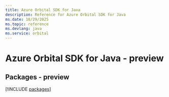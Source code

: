 ```yaml
---
title: Azure Orbital SDK for Java
description: Reference for Azure Orbital SDK for Java
ms.date: 10/29/2025
ms.topic: reference
ms.devlang: java
ms.service: orbital
---
```

# Azure Orbital SDK for Java - preview
## Packages - preview
[!INCLUDE [packages](orbital-index.md)]